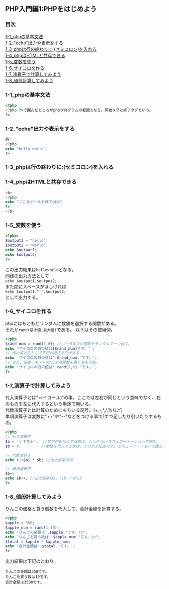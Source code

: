 ## PHP入門編1:PHPをはじめよう
### 目次
[1-1_phpの基本文法](#1-1phpの基本文法)</br>
[1-2_"echo"出力や表示をする](#1-2_"echo"出力や表示をする)</br>
[1-3_phpは行の終わりに;(セミコロン)を入れる](#1-3_phpは行の終わりに;(セミコロン)を入れる)</br>
[1-4_phpはHTMLと共存できる](#1-4_phpはHTMLと共存できる)</br>
[1-5_変数を使う](#1-5_変数を使う)</br>
[1-6_サイコロを作る](#1-6_サイコロを作る)</br>
[1-7_演算子で計算してみよう](#1-7_演算子で計算してみよう)</br>
[1-8_値段計算してみよう](#1-8_値段計算してみよう)</br>


### 1-1_phpの基本文法
```php
<?php
<?php ?>で囲んだところがphpプログラムの範囲となる。開始タグと終了タグという。
?>
```

### 1-2_"echo"出力や表示をする
```php
例：
<?php
echo "hello world";
?>
```

### 1-3_phpは行の終わりに;(セミコロン)を入れる

### 1-4_phpはHTMLと共存できる
```php
<b>
<?php
echo "ここをボールド体で出力"
?>
</b>
```

### 1-5_変数を使う
```php
<?php>
$output1 = "hello";
$output2 = "world";
echo $output1;
echo $output2;
?>
```
この出力結果は`helloworld`となる。</br>
同様の出力方法として</br>
`echo $output1.$output2;`</br>
また間にスペースがほしければ</br>
`echo $output1." ".$output2;`</br>
として出力する。

### 1-6_サイコロを作る
phpにはもともとランダムに数値を選択する関数がある。</br>
それが`rand(最小値,最大値)`である。
以下はその使用例。
```php
<?php
$rand_num = rand(1,6); // 1〜6までの整数をランダムで一つ返す。
echo "サイコロの目の値は{$rand_num}です。" ;
// 他の書き方として下記の記述方法がある。
echo 'サイコロの目の値は'.$rand_num.'です。';
// また、直接テキスト内にrand関数を置く事も可能。
echo 'サイコロの目の値は'.rand(1,6).'です。';
?>
```

### 1-7_演算子で計算してみよう
代入演算子とは"=(イコール)"の事。ここでは左右が同じという意味でなく、右のものを左に代入するという用途で用いる。</br>
代数演算子とは計算のためにもちいる記号。(+,-,*,/,%など)</br>
単項演算子は変数に"++"や"--"などをつける事で1ずつ足したり引いたりするもの。</br>
```php
<?php
// 代入演算子
$a = 'テキスト';  //文字列を代入する際は、シングルorダブルコーテーションで囲む。
$b = 4;         //数値を代入する際は、そのまま記述でOK。またこーテーションで囲むと文字列として扱われる。

// 代数演算子
echo (1+$b) * $b; //出力結果は20

// 単項演算子
$b++
echo $b++; //出力結果は5。"$bｰｰ"なら3
?>
```

### 1-8_値段計算してみよう
りんごの価格と買う個数を代入して、合計金額を計算する。
```php
<?php
$apple = 350;
$apple_num = rand(1,10);
echo 'りんごの金額は'.$apple."です。\n";
echo 'りんごを買う数は'.$apple_num."です。\n";
$total = $apple * $apple_num;
echo '合計金額は'.$total.'です。';
?>
```
出力結果は下記のとおり。
```
りんごの金額は350です。
りんごを買う数は10です。
合計金額は3500です。
```
